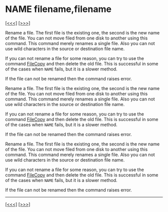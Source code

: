 # NAME filename,filename

[\[\<\<\<\]](ug_25.144.md) [\[\>\>\>\]](ug_25.146.md)

Rename a file. The first file is the existing one, the second is the new
name of the file. You can not move filed from one disk to another using
this command. This command merely renames a single file. Also you can
not use wild characters in the source or destination file name.

If you can not rename a file for some reason, you can try to use the
command [FileCopy](ug_25.61.md) and then delete the old file. This is
successful in some of the cases when `NAME` fails, but it is a slower
method.

If the file can not be renamed then the command raises error.

Rename a file. The first file is the existing one, the second is the new
name of the file. You can not move filed from one disk to another using
this command. This command merely renames a single file. Also you can
not use wild characters in the source or destination file name.

If you can not rename a file for some reason, you can try to use the
command [FileCopy](ug_25.61.md) and then delete the old file. This is
successful in some of the cases when `NAME` fails, but it is a slower
method.

If the file can not be renamed then the command raises error.

Rename a file. The first file is the existing one, the second is the new
name of the file. You can not move filed from one disk to another using
this command. This command merely renames a single file. Also you can
not use wild characters in the source or destination file name.

If you can not rename a file for some reason, you can try to use the
command [FileCopy](ug_25.61.md) and then delete the old file. This is
successful in some of the cases when `NAME` fails, but it is a slower
method.

If the file can not be renamed then the command raises error.

-----

[\[\<\<\<\]](ug_25.144.md) [\[\>\>\>\]](ug_25.146.md)
